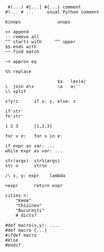 <pre>
<n    range(n)      maybe ..n
<=n   range(n+1)          ...n

#hhh  hex.number          b#xxx   base b number
#'hh' hex.string, bytes
#<...> #(...) #[...] #{...} comment
#!... # ...     usual Python comment

binops              unops

++ append
-- remove all
^^ starts with     ^^ upper
$$ ends with
~~ find match

~= approx eq

%% replace

                    $a   len(a)
\  join a\s         \a   a\''
\\ split

x?y!z      if x: y, else: z

if'str'
fn'str'

1 2 3      [1,2,3]

for v e:   for v in e:

if expr as var: ...
while expr as var: ...

str(args)  str%(args)
str n      str%n

/\ x, y: expr    lambda

=expr      return expr

cities =:
    "Киев"
    "Chișineu"
    "București"
    # dicts?

#def macro(x,y): ....
#def macro [...]
#ifdef macro
#else
#endif

</pre>
